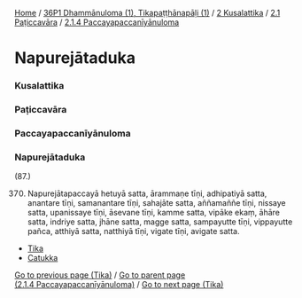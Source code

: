 
[Home](/) / [36P1 Dhammānuloma (1), Tikapaṭṭhānapāḷi (1)](../../../../36P1.md) / [2 Kusalattika](../../../2.md) / [2.1 Paṭiccavāra](../../2.1.md) / [2.1.4 Paccayapaccanīyānuloma](../2.1.4.md)

# Napurejātaduka

### Kusalattika

### Paṭiccavāra

### Paccayapaccanīyānuloma

### Napurejātaduka

(87.)

370. Napurejātapaccayā hetuyā satta, ārammaṇe tīṇi, adhipatiyā satta, anantare tīṇi, samanantare tīṇi, sahajāte satta, aññamaññe tīṇi, nissaye satta, upanissaye tīṇi, āsevane tīṇi, kamme satta, vipāke ekaṃ, āhāre satta, indriye satta, jhāne satta, magge satta, sampayutte tīṇi, vippayutte pañca, atthiyā satta, natthiyā tīṇi, vigate tīṇi, avigate satta.

* [Tika](Napurejataduka/Tika.md)
* [Catukka](Napurejataduka/Catukka.md)

[Go to previous page (Tika)](Naanantaradukadi/Tika.md) / [Go to parent page (2.1.4 Paccayapaccanīyānuloma)](../2.1.4.md) / [Go to next page (Tika)](Napurejataduka/Tika.md)


